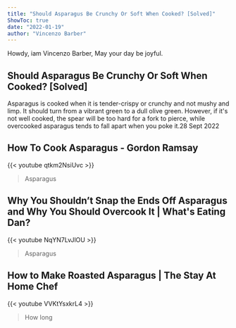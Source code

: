 ```yaml
---
title: "Should Asparagus Be Crunchy Or Soft When Cooked? [Solved]"
ShowToc: true 
date: "2022-01-19"
author: "Vincenzo Barber" 
---
```


Howdy, iam Vincenzo Barber, May your day be joyful.
## Should Asparagus Be Crunchy Or Soft When Cooked? [Solved]
 Asparagus is cooked when it is tender-crispy or crunchy and not mushy and limp. It should turn from a vibrant green to a dull olive green. However, if it's not well cooked, the spear will be too hard for a fork to pierce, while overcooked asparagus tends to fall apart when you poke it.28 Sept 2022

## How To Cook Asparagus - Gordon Ramsay
{{< youtube qtkm2NsiUvc >}}
>Asparagus

## Why You Shouldn’t Snap the Ends Off Asparagus and Why You Should Overcook It | What's Eating Dan?
{{< youtube NqYN7LvJlOU >}}
>Asparagus

## How to Make Roasted Asparagus | The Stay At Home Chef
{{< youtube VVKtYsxkrL4 >}}
>How long 


